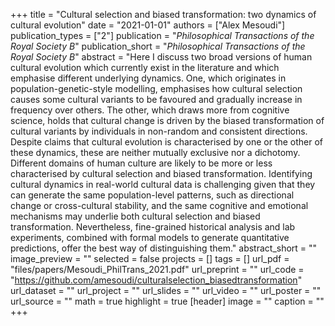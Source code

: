+++
title = "Cultural selection and biased transformation: two dynamics of cultural evolution"
date = "2021-01-01"
authors = ["Alex Mesoudi"]
publication_types = ["2"]
publication = "_Philosophical Transactions of the Royal Society B_"
publication_short = "_Philosophical Transactions of the Royal Society B_"
abstract = "Here I discuss two broad versions of human cultural evolution which currently exist in the literature and which emphasise different underlying dynamics. One, which originates in population-genetic-style modelling, emphasises how cultural selection causes some cultural variants to be favoured and gradually increase in frequency over others. The other, which draws more from cognitive science, holds that cultural change is driven by the biased transformation of cultural variants by individuals in non-random and consistent directions. Despite claims that cultural evolution is characterised by one or the other of these dynamics, these are neither mutually exclusive nor a dichotomy. Different domains of human culture are likely to be more or less characterised by cultural selection and biased transformation. Identifying cultural dynamics in real-world cultural data is challenging given that they can generate the same population-level patterns, such as directional change or cross-cultural stability, and the same cognitive and emotional mechanisms may underlie both cultural selection and biased transformation. Nevertheless, fine-grained historical analysis and lab experiments, combined with formal models to generate quantitative predictions, offer the best way of distinguishing them."
abstract_short = ""
image_preview = ""
selected = false
projects = []
tags = []
url_pdf = "files/papers/Mesoudi_PhilTrans_2021.pdf"
url_preprint = ""
url_code = "https://github.com/amesoudi/culturalselection_biasedtransformation"
url_dataset = ""
url_project = ""
url_slides = ""
url_video = ""
url_poster = ""
url_source = ""
math = true
highlight = true
[header]
image = ""
caption = ""
+++
